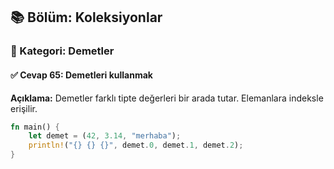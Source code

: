 ## 📚 Bölüm: Koleksiyonlar  
### 🔹 Kategori: Demetler  
#### ✅ Cevap 65: Demetleri kullanmak

**Açıklama:**
Demetler farklı tipte değerleri bir arada tutar. Elemanlara indeksle erişilir.

```rust
fn main() {
    let demet = (42, 3.14, "merhaba");
    println!("{} {} {}", demet.0, demet.1, demet.2);
}
```
